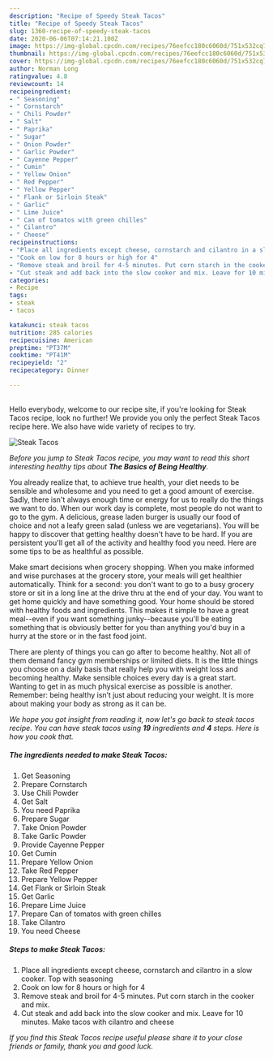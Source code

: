 ```yaml
---
description: "Recipe of Speedy Steak Tacos"
title: "Recipe of Speedy Steak Tacos"
slug: 1360-recipe-of-speedy-steak-tacos
date: 2020-06-06T07:14:21.100Z
image: https://img-global.cpcdn.com/recipes/76eefcc180c6060d/751x532cq70/steak-tacos-recipe-main-photo.jpg
thumbnail: https://img-global.cpcdn.com/recipes/76eefcc180c6060d/751x532cq70/steak-tacos-recipe-main-photo.jpg
cover: https://img-global.cpcdn.com/recipes/76eefcc180c6060d/751x532cq70/steak-tacos-recipe-main-photo.jpg
author: Norman Long
ratingvalue: 4.8
reviewcount: 14
recipeingredient:
- " Seasoning"
- " Cornstarch"
- " Chili Powder"
- " Salt"
- " Paprika"
- " Sugar"
- " Onion Powder"
- " Garlic Powder"
- " Cayenne Pepper"
- " Cumin"
- " Yellow Onion"
- " Red Pepper"
- " Yellow Pepper"
- " Flank or Sirloin Steak"
- " Garlic"
- " Lime Juice"
- " Can of tomatos with green chilles"
- " Cilantro"
- " Cheese"
recipeinstructions:
- "Place all ingredients except cheese, cornstarch and cilantro in a slow cooker. Top with seasoning"
- "Cook on low for 8 hours or high for 4"
- "Remove steak and broil for 4-5 minutes. Put corn starch in the cooker and mix."
- "Cut steak and add back into the slow cooker and mix. Leave for 10 minutes. Make tacos with cilantro and cheese"
categories:
- Recipe
tags:
- steak
- tacos

katakunci: steak tacos 
nutrition: 285 calories
recipecuisine: American
preptime: "PT37M"
cooktime: "PT41M"
recipeyield: "2"
recipecategory: Dinner

---
```

<br>
Hello everybody, welcome to our recipe site, if you're looking for Steak Tacos recipe, look no further! We provide you only the perfect Steak Tacos recipe here. We also have wide variety of recipes to try.
<br>


![Steak Tacos](https://img-global.cpcdn.com/recipes/76eefcc180c6060d/751x532cq70/steak-tacos-recipe-main-photo.jpg)

<i>Before you jump to Steak Tacos recipe, you may want to read this short interesting healthy tips about <strong>The Basics of Being Healthy</strong>.</i>

You already realize that, to achieve true health, your diet needs to be sensible and wholesome and you need to get a good amount of exercise. Sadly, there isn't always enough time or energy for us to really do the things we want to do. When our work day is complete, most people do not want to go to the gym. A delicious, grease laden burger is usually our food of choice and not a leafy green salad (unless we are vegetarians). You will be happy to discover that getting healthy doesn't have to be hard. If you are persistent you'll get all of the activity and healthy food you need. Here are some tips to be as healthful as possible.

Make smart decisions when grocery shopping. When you make informed and wise purchases at the grocery store, your meals will get healthier automatically. Think for a second: you don't want to go to a busy grocery store or sit in a long line at the drive thru at the end of your day. You want to get home quickly and have something good. Your home should be stored with healthy foods and ingredients. This makes it simple to have a great meal--even if you want something junky--because you'll be eating something that is obviously better for you than anything you'd buy in a hurry at the store or in the fast food joint.

There are plenty of things you can go after to become healthy. Not all of them demand fancy gym memberships or limited diets. It is the little things you choose on a daily basis that really help you with weight loss and becoming healthy. Make sensible choices every day is a great start. Wanting to get in as much physical exercise as possible is another. Remember: being healthy isn’t just about reducing your weight. It is more about making your body as strong as it can be. 


<i>We hope you got insight from reading it, now let's go back to steak tacos recipe. You can have steak tacos using <strong>19</strong> ingredients and <strong>4</strong> steps. Here is how you cook that.
</i>

##### The ingredients needed to make Steak Tacos:

1. Get  Seasoning
1. Prepare  Cornstarch
1. Use  Chili Powder
1. Get  Salt
1. You need  Paprika
1. Prepare  Sugar
1. Take  Onion Powder
1. Take  Garlic Powder
1. Provide  Cayenne Pepper
1. Get  Cumin
1. Prepare  Yellow Onion
1. Take  Red Pepper
1. Prepare  Yellow Pepper
1. Get  Flank or Sirloin Steak
1. Get  Garlic
1. Prepare  Lime Juice
1. Prepare  Can of tomatos with green chilles
1. Take  Cilantro
1. You need  Cheese


##### Steps to make Steak Tacos:

1. Place all ingredients except cheese, cornstarch and cilantro in a slow cooker. Top with seasoning
1. Cook on low for 8 hours or high for 4
1. Remove steak and broil for 4-5 minutes. Put corn starch in the cooker and mix.
1. Cut steak and add back into the slow cooker and mix. Leave for 10 minutes. Make tacos with cilantro and cheese


<i>If you find this Steak Tacos recipe useful please share it to your close friends or family, thank you and good luck.</i>
